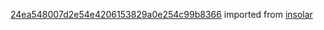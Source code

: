 [24ea548007d2e54e4206153829a0e254c99b8366](https://github.com/insolar/insolar/commit/24ea548007d2e54e4206153829a0e254c99b8366) imported from [insolar](https://github.com/insolar/insolar)
